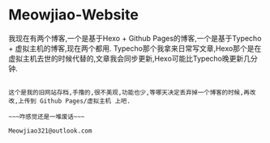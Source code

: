 # Meowjiao-Website
我现在有两个博客,一个是基于Hexo + Github Pages的博客,一个是基于Typecho + 虚拟主机的博客,现在两个都用.
Typecho那个我拿来日常写文章,Hexo那个是在虚拟主机去世的时候代替的,文章我会同步更新,Hexo可能比Typecho晚更新几分钟.
~~~咋写了这么多废话~~~

这个是我的旧网站存档,手撸的,很不美观,功能也少,等哪天决定丢弃掉一个博客的时候,再改改,上传到 Github Pages/虚拟主机 上吧.

~~~咋感觉还是一堆废话~~~

Meowjiao321@outlook.com
